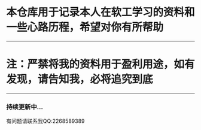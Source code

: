 # 本仓库用于记录本人在软工学习的资料和一些心路历程，希望对你有所帮助  
***  
# **注：严禁将我的资料用于盈利用途，如有发现，请告知我，必将追究到底**  
***  
### 持续更新中...  
有问题请联系我QQ:2268589389
